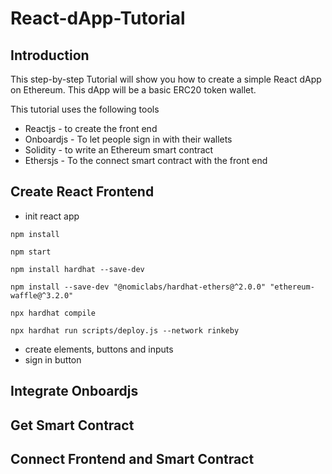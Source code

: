 # React-dApp-Tutorial

## Introduction

This step-by-step Tutorial will show you how to create a simple React dApp on Ethereum. This dApp will be a basic ERC20 token wallet. 

This tutorial uses the following tools

* Reactjs - to create the front end
* Onboardjs - To let people sign in with their wallets
* Solidity - to write an Ethereum smart contract
* Ethersjs - To the connect smart contract with the front end


## Create React Frontend

* init react app

```
npm install
```

```
npm start
```

```
npm install hardhat --save-dev
```
```
npm install --save-dev "@nomiclabs/hardhat-ethers@^2.0.0" "ethereum-waffle@^3.2.0"
```

```
npx hardhat compile
```

```
npx hardhat run scripts/deploy.js --network rinkeby
```

* create elements, buttons and inputs
* sign in button

## Integrate Onboardjs

## Get Smart Contract

## Connect Frontend and Smart Contract

